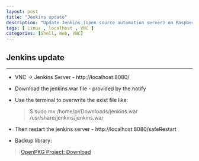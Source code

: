 ```yaml
---
layout: post
title: "Jenkins update"
description: "Update Jenkins (open source automation server) on Raspberry Pi"
tags: [ Linux , localhost , VNC ]
categories: [Shell, Web, VNC]
---
```


## Jenkins update 
---

- VNC -> Jenkins Server - http://localhost:8080/
- Download the jenkins.war file - provided by the notify
- Use the terminal to overwrite the exist file like:
  >$ sudo mv /home/pi/Downloads/jenkins.war /usr/share/jenkins/jenkins.war

- Then restart the jenkins server - http://localhost:8080/safeRestart
- Backup library:
> [OpenPKG Project: Download](http://download.openpkg.org/components/cache/jenkins/)